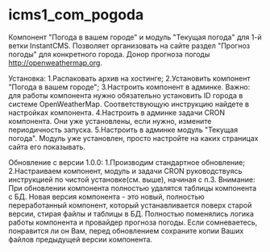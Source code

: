 # icms1_com_pogoda
Компонент "Погода в вашем городе" и модуль "Текущая погода" для 1-й ветки InstantCMS. Позволяет организовать на сайте раздел "Прогноз погоды" для конкретного города. Донор прогноза погоды http://openweathermap.org.

Установка:
1.Распаковать архив на хостинге;
2.Установить компонент "Погода в вашем городе";
3.Настроить компонент в админке. Важно: для работы компонента нужно обязательно установить ID города в системе OpenWeatherMap. Соответствующую инструкцию найдете в настройках компонента.
4.Настроить в админке задачи CRON компонента. Они уже установлены, если нужно, измените периодичность запуска.
5.Настроить в админке модуль "Текущая погода". Модуль уже установлен, просто настройте на каких страницах сайта его показывать.

Обновление с версии 1.0.0:
1.Производим стандартное обновление;
2.Настраиваем компонент, модуль и задачи CRON руководствуясь инструкцией по чистой установке(см. выше), начиная с п.3.
Внимание: При обновлении компонента полностью удалятся таблицы компонента с БД. Новая версия компонента - это новый, полностью переработанный компонент, который устанавливается поверх старой версии, стирая файлы и таблицы в БД. Полностью поменялись логика работы компонента и провайдер прогноза погоды. Если сомневаетесь, понравится ли он Вам, перед обновлением сохраните копии Ваших файлов предыдущей версии компонента.
